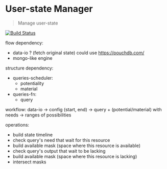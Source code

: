 # User-state Manager

> Manage user-state

[![Build Status](https://travis-ci.org/AutoScheduleJS/userstate-manager.svg?branch=master)](https://travis-ci.org/AutoScheduleJS/userstate-manager)

flow dependency:
- data-io ? (fetch original state) could use https://pouchdb.com/
- mongo-like engine

structure dependency:
- queries-scheduler:
  - potentiality
  - material
- queries-fn:
  - query

workflow:
data-io -> config (start, end) -> query + (potential/material) with needs -> ranges of possibilities

operations:
- build state timeline
- check query's need that wait for this resource
- build available mask (space where this resource is available)
- check query's output that wait to be lacking
- build available mask (space where this resource is lacking)
- intersect masks
